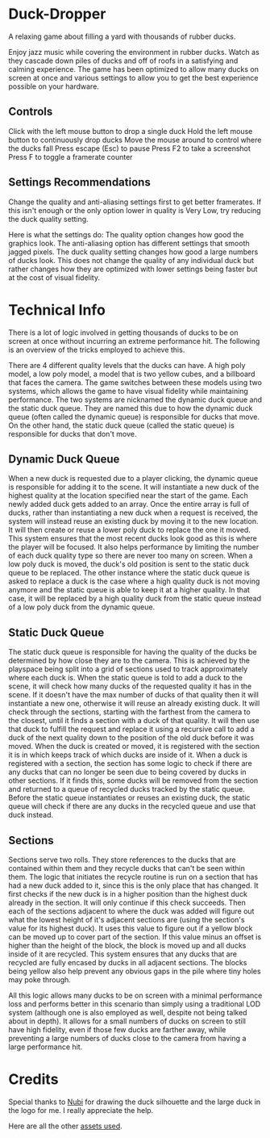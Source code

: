 # Duck-Dropper
A relaxing game about filling a yard with thousands of rubber ducks.

Enjoy jazz music while covering the environment in rubber ducks. Watch as they cascade down piles of ducks and off of roofs in a satisfying and calming experience. The game has been optimized to allow many ducks on screen at once and various settings to allow you to get the best experience possible on your hardware.

## Controls
Click with the left mouse button to drop a single duck
Hold the left mouse button to continuously drop ducks
Move the mouse around to control where the ducks fall
Press escape (Esc) to pause
Press F2 to take a screenshot
Press F to toggle a framerate counter

## Settings Recommendations
Change the quality and anti-aliasing settings first to get better framerates. If this isn't enough or the only option lower in quality is Very Low, try reducing the duck quality setting.

Here is what the settings do:
The quality option changes how good the graphics look.
The anti-aliasing option has different settings that smooth jagged pixels.
The duck quality setting changes how good a large numbers of ducks look. This does not change the quality of any individual duck but rather changes how they are optimized with lower settings being faster but at the cost of visual fidelity.

# Technical Info
There is a lot of logic involved in getting thousands of ducks to be on screen at once without incurring an extreme performance hit. The following is an overview of the tricks employed to achieve this.

There are 4 different quality levels that the ducks can have. A high poly model, a low poly model, a model that is two yellow cubes, and a billboard that faces the camera. The game switches between these models using two systems, which allows the game to have visual fidelity while maintaining performance. The two systems are nicknamed the dynamic duck queue and the static duck queue. They are named this due to how the dynamic duck queue (often called the dynamic queue) is responsible for ducks that move. On the other hand, the static duck queue (called the static queue) is responsible for ducks that don't move.

## Dynamic Duck Queue
When a new duck is requested due to a player clicking, the dynamic queue is responsible for adding it to the scene. It will instantiate a new duck of the highest quality at the location specified near the start of the game. Each newly added duck gets added to an array. Once the entire array is full of ducks, rather than instantiating a new duck when a request is received, the system will instead reuse an existing duck by moving it to the new location. It will then create or reuse a lower poly duck to replace the one it moved. This system ensures that the most recent ducks look good as this is where the player will be focused. It also helps performance by limiting the number of each duck quality type so there are never too many on screen. When a low poly duck is moved, the duck's old position is sent to the static duck queue to be replaced. The other instance where the static duck queue is asked to replace a duck is the case where a high quality duck is not moving anymore and the static queue is able to keep it at a higher quality. In that case, it will be replaced by a high quality duck from the static queue instead of a low poly duck from the dynamic queue.

## Static Duck Queue
The static duck queue is responsible for having the quality of the ducks be determined by how close they are to the camera. This is achieved by the playspace being split into a grid of sections used to track approximately where each duck is. When the static queue is told to add a duck to the scene, it will check how many ducks of the requested quality it has in the scene. If it doesn't have the max number of ducks of that quality then it will instantiate a new one, otherwise it will reuse an already existing duck. It will check through the sections, starting with the farthest from the camera to the closest, until it finds a section with a duck of that quality. It will then use that duck to fulfill the request and replace it using a recursive call to add a duck of the next quality down to the position of the old duck before it was moved. When the duck is created or moved, it is registered with the section it is in which keeps track of which ducks are inside of it. When a duck is registered with a section, the section has some logic to check if there are any ducks that can no longer be seen due to being covered by ducks in other sections. If it finds this, some ducks will be removed from the section and returned to a queue of recycled ducks tracked by the static queue. Before the static queue instantiates or reuses an existing duck, the static queue will check if there are any ducks in the recycled queue and use that duck instead.

## Sections
Sections serve two rolls. They store references to the ducks that are contained within them and they recycle ducks that can't be seen within them. The logic that initiates the recycle routine is run on a section that has had a new duck added to it, since this is the only place that has changed. It first checks if the new duck is in a higher position than the highest duck already in the section. It will only continue if this check succeeds. Then each of the sections adjacent to where the duck was added will figure out what the lowest height of it's adjacent sections are (using the section's value for its highest duck). It uses this value to figure out if a yellow block can be moved up to cover part of the section. If this value minus an offset is higher than the height of the block, the block is moved up and all ducks inside of it are recycled. This system ensures that any ducks that are recycled are fully encased by ducks in all adjacent sections. The blocks being yellow also help prevent any obvious gaps in the pile where tiny holes may poke through.

All this logic allows many ducks to be on screen with a minimal performance loss and performs better in this scenario than simply using a traditional LOD system (although one is also employed as well, despite not being talked about in depth). It allows for a small numbers of ducks on screen to still have high fidelity, even if those few ducks are farther away, while preventing a large numbers of ducks close to the camera from having a large performance hit.

# Credits
Special thanks to [Nubi](https://www.instagram.com/nubiibranch/) for drawing the duck silhouette and the large duck in the logo for me. I really appreciate the help.

Here are all the other [assets used](CREDITS.md).
